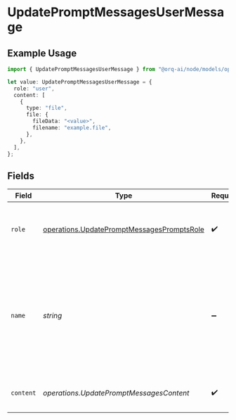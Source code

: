 # UpdatePromptMessagesUserMessage

## Example Usage

```typescript
import { UpdatePromptMessagesUserMessage } from "@orq-ai/node/models/operations";

let value: UpdatePromptMessagesUserMessage = {
  role: "user",
  content: [
    {
      type: "file",
      file: {
        fileData: "<value>",
        filename: "example.file",
      },
    },
  ],
};
```

## Fields

| Field                                                                                                                        | Type                                                                                                                         | Required                                                                                                                     | Description                                                                                                                  |
| ---------------------------------------------------------------------------------------------------------------------------- | ---------------------------------------------------------------------------------------------------------------------------- | ---------------------------------------------------------------------------------------------------------------------------- | ---------------------------------------------------------------------------------------------------------------------------- |
| `role`                                                                                                                       | [operations.UpdatePromptMessagesPromptsRole](../../models/operations/updatepromptmessagespromptsrole.md)                     | :heavy_check_mark:                                                                                                           | The role of the messages author, in this case `user`.                                                                        |
| `name`                                                                                                                       | *string*                                                                                                                     | :heavy_minus_sign:                                                                                                           | An optional name for the participant. Provides the model information to differentiate between participants of the same role. |
| `content`                                                                                                                    | *operations.UpdatePromptMessagesContent*                                                                                     | :heavy_check_mark:                                                                                                           | The contents of the user message.                                                                                            |